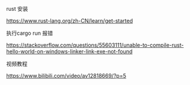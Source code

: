 rust  安装

https://www.rust-lang.org/zh-CN/learn/get-started



执行cargo run 报错

https://stackoverflow.com/questions/55603111/unable-to-compile-rust-hello-world-on-windows-linker-link-exe-not-found

视频教程

https://www.bilibili.com/video/av12818669/?p=5